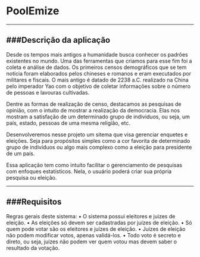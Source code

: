 # PoolEmize
-------------------------
###Descrição da aplicação
-------------------------
Desde os tempos mais antigos a humanidade busca conhecer os padrões existentes no mundo. Uma das ferramentas que criamos para esse fim foi a coleta e análise de dados. Os primeiros censos demográficos que se tem notícia foram elaborados pelos chineses e romanos e eram executados por militares e fiscais. O mais antigo é datado de 2238 a.C. realizado na China pelo imperador Yao com o objetivo de coletar informações sobre o número de pessoas e lavouras cultivadas.

Dentre as formas de realização de censo, destacamos as pesquisas de opinião, com o intuito de mostrar a realização da democracia. Elas nos mostram a satisfação de um determinado grupo de individuos, ou seja, um país, estado, pessoas de uma mesma religião, etc.
	
Desenvolveremos nesse projeto um sitema que visa gerenciar enquetes e eleições. Seja para propósitos simples como a cor favorita de determinado grupo de indivíduos ou algo mais complexo como a eleição para presidente de um país.
	
Essa aplicação tem como intuíto facilitar o gerenciamento de pesquisas com enfoques estatísticos. Nela, o usuário poderá criar sua própria pesquisa ou eleição.

-------------
###Requisitos
-------------
Regras gerais deste sistema:
	• O sistema possui eleitores e juizes de eleição.
	• As eleições só devem ser cadastradas por juízes de eleição.
	• Só quem pode votar são os eleitores e juízes de eleição.
	• Juízes de eleição não podem modificar votos, apenas validá-los.
	• Todo voto é secreto e direto, ou seja, juízes não podem ver quem votou mas devem saber o resultado da votação.